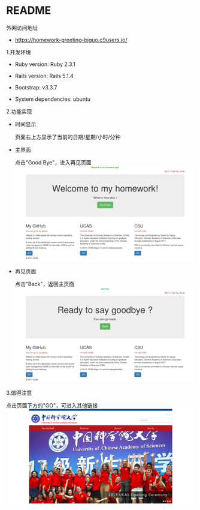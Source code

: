 # README

外网访问地址

* https://homework-greeting-bjguo.c9users.io/

1.开发环境

* Ruby version: Ruby 2.3.1

* Rails version: Rails 5.1.4

* Bootstrap: v3.3.7

* System dependencies: ubuntu


2.功能实现

* 时间显示

  页面右上方显示了当前的日期/星期/小时/分钟

* 主界面
  
  点击"Good Bye"，进入再见页面
![image](https://github.com/bingjunguo/homework_greeting/blob/master/screenshots/home.png)

* 再见页面

  点击"Back"，返回主页面
![image](https://github.com/bingjunguo/homework_greeting/blob/master/screenshots/goodbye.png)


3.值得注意
  
  点击页面下方的"GO"，可进入其他链接
![image](https://github.com/bingjunguo/homework_greeting/blob/master/screenshots/ucas.png)